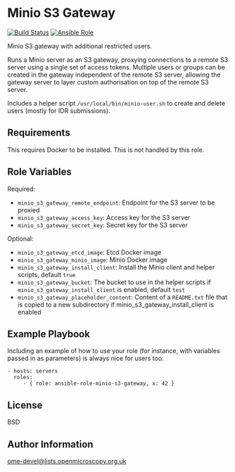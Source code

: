 Minio S3 Gateway
================

[![Build Status](https://travis-ci.org/ome/ansible-role-minio-s3-gateway.svg)](https://travis-ci.org/ome/ansible-role-minio-s3-gateway)
[![Ansible Role](https://img.shields.io/ansible/role/<TODO>.svg)](https://galaxy.ansible.com/ome/minio_s3_gateway/)

Minio S3 gateway with additional restricted users.

Runs a Minio server as an S3 gateway, proxying connections to a remote S3 server using a single set of access tokens.
Multiple users or groups can be created in the gateway independent of the remote S3 server, allowing the gateway server to layer custom authorisation on top of the remote S3 server.

Includes a helper script `/usr/local/bin/minio-user.sh` to create and delete users (mostly for IDR submissions).


Requirements
------------

This requires Docker to be installed.
This is not handled by this role.


Role Variables
--------------

Required:
- `minio_s3_gateway_remote_endpoint`: Endpoint for the S3 server to be proxied
- `minio_s3_gateway_access_key`: Access key for the S3 server
- `minio_s3_gateway_secret_key`: Secret key for the S3 server

Optional:
- `minio_s3_gateway_etcd_image`: Etcd Docker image
- `minio_s3_gateway_minio_image`: Minio Docker image
- `minio_s3_gateway_install_client`: Install the Minio client and helper scripts, default `true`
- `minio_s3_gateway_bucket`: The bucket to use in the helper scripts if `minio_s3_gateway_install_client` is enabled, default `test`
- `minio_s3_gateway_placeholder_content`: Content of a `README.txt` file that is copied to a new subdirectory if minio_s3_gateway_install_client is enabled


Example Playbook
----------------

Including an example of how to use your role (for instance, with variables
passed in as parameters) is always nice for users too:

    - hosts: servers
      roles:
         - { role: ansible-role-minio-s3-gateway, x: 42 }


License
-------

BSD


Author Information
------------------

ome-devel@lists.openmicroscopy.org.uk
